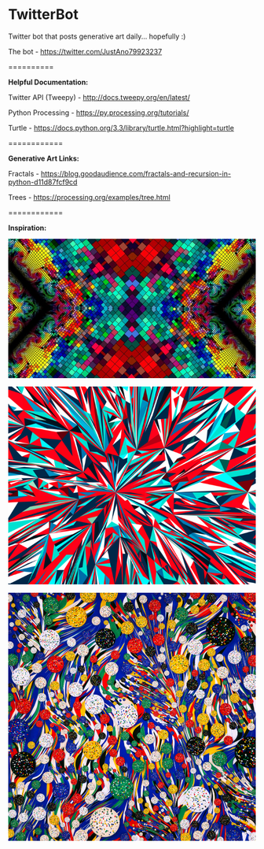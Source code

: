# TwitterBot
Twitter bot that posts generative art daily... hopefully :)

The bot - https://twitter.com/JustAno79923237

==========

**Helpful Documentation:**

Twitter API (Tweepy) - http://docs.tweepy.org/en/latest/

Python Processing - https://py.processing.org/tutorials/

Turtle - https://docs.python.org/3.3/library/turtle.html?highlight=turtle

============

**Generative Art Links:**

Fractals - https://blog.goodaudience.com/fractals-and-recursion-in-python-d11d87fcf9cd

Trees - https://processing.org/examples/tree.html

============

**Inspiration:**

![](Inspiration/1_zMSR6lwGpWySHyxC5kagFA.jpg)

![](Inspiration/Absolut-Cracking-02AB016-12k-04-Final-3000x3000-e1538337528413-695x554.png)

![](Inspiration/mantel_blue_173646.png)

